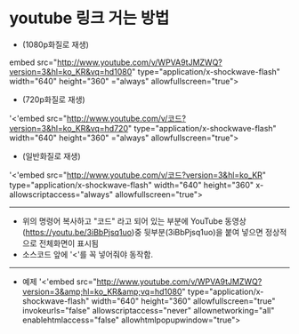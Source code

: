 # youtube 링크 거는 방법

* (1080p화질로 재생)  

embed src="http://www.youtube.com/v/WPVA9tJMZWQ?version=3&hl=ko_KR&vq=hd1080" type="application/x-shockwave-flash" width="640" height="360" ="always" allowfullscreen="true"></embed>  


* (720p화질로 재생)
 
'<'embed src="http://www.youtube.com/v/코드?version=3&hl=ko_KR&vq=hd720" type="application/x-shockwave-flash" width="640" height="360" ="always" allowfullscreen="true"></embed>
 
 

* (일반화질로 재생)

'<'embed src="http://www.youtube.com/v/코드?version=3&hl=ko_KR" type="application/x-shockwave-flash" width="640" height="360" x-allowscriptaccess="always" allowfullscreen="true"></embed>
 
 

---
* 위의 명령어 복사하고 "코드" 라고 되어 있는 부분에 
YouTube 동영상(https://youtu.be/3iBbPjsq1uo)중 뒷부분(3iBbPjsq1uo)을 붙여 넣으면
정상적으로 전체화면이 표시됨  
* 소스코드 앞에 '<'를 꼭 넣어줘야 동작함. 
---


* 예제
'<'embed src="http://www.youtube.com/v/WPVA9tJMZWQ?version=3&amp;hl=ko_KR&amp;vq=hd1080" type="application/x-shockwave-flash" width="640" height="360" allowfullscreen="true" invokeurls="false" allowscriptaccess="never" allownetworking="all" enablehtmlaccess="false" allowhtmlpopupwindow="true">
